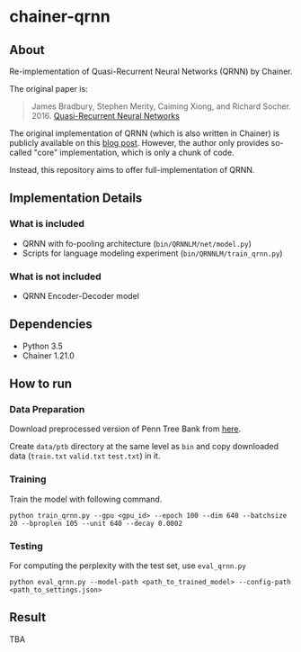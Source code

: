 # chainer-qrnn

## About
Re-implementation of Quasi-Recurrent Neural Networks (QRNN) by Chainer.

The original paper is:
>James Bradbury, Stephen Merity, Caiming Xiong, and Richard Socher. 2016. [Quasi-Recurrent Neural Networks](http://arxiv.org/abs/1611.01576)

The original implementation of QRNN (which is also written in Chainer) is publicly available on this [blog post](https://metamind.io/research/new-neural-network-building-block-allows-faster-and-more-accurate-text-understanding/). However, the author only provides so-called "core" implementation, which is only a chunk of code.

Instead, this repository aims to offer full-implementation of QRNN.

## Implementation Details
### What is included
* QRNN with fo-pooling architecture (`bin/QRNNLM/net/model.py`)
* Scripts for language modeling experiment (`bin/QRNNLM/train_qrnn.py`)

### What is not included
* QRNN Encoder-Decoder model

## Dependencies
* Python 3.5
* Chainer 1.21.0

## How to run
### Data Preparation
Download preprocessed version of Penn Tree Bank from [here](http://www.fit.vutbr.cz/˜imikolov/rnnlm/simple-examples.tgz).

Create `data/ptb` directory at the same level as `bin` and copy downloaded data (`train.txt` `valid.txt` `test.txt`) in it.

### Training
Train the model with following command.
```
python train_qrnn.py --gpu <gpu_id> --epoch 100 --dim 640 --batchsize 20 --bproplen 105 --unit 640 --decay 0.0002
```

### Testing
For computing the perplexity with the test set, use `eval_qrnn.py`
```
python eval_qrnn.py --model-path <path_to_trained_model> --config-path <path_to_settings.json>
```

## Result
TBA
